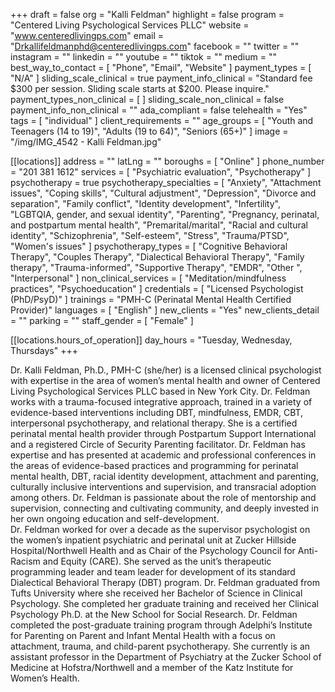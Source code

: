 +++
draft = false
org = "Kalli Feldman"
highlight = false
program = "Centered Living Psychological Services PLLC"
website = "www.centeredlivingps.com"
email = "Drkallifeldmanphd@centeredlivingps.com"
facebook = ""
twitter = ""
instagram = ""
linkedin = ""
youtube = ""
tiktok = ""
medium = ""
best_way_to_contact = [ "Phone", "Email", "Website" ]
payment_types = [ "N/A" ]
sliding_scale_clinical = true
payment_info_clinical = "Standard fee $300 per session.  Sliding scale starts at $200.  Please inquire."
payment_types_non_clinical = [ ]
sliding_scale_non_clinical = false
payment_info_non_clinical = ""
ada_compliant = false
telehealth = "Yes"
tags = [ "individual" ]
client_requirements = ""
age_groups = [
  "Youth and Teenagers (14 to 19)",
  "Adults (19 to 64)",
  "Seniors (65+)"
]
image = "/img/IMG_4542 - Kalli Feldman.jpg"

[[locations]]
address = ""
latLng = ""
boroughs = [ "Online" ]
phone_number = "201 381 1612"
services = [ "Psychiatric evaluation", "Psychotherapy" ]
psychotherapy = true
psychotherapy_specialties = [
  "Anxiety",
  "Attachment issues",
  "Coping skills",
  "Cultural adjustment",
  "Depression",
  "Divorce and separation",
  "Family conflict",
  "Identity development",
  "Infertility",
  "LGBTQIA, gender, and sexual identity",
  "Parenting",
  "Pregnancy, perinatal, and postpartum mental health",
  "Premarital/marital",
  "Racial and cultural identity",
  "Schizophrenia",
  "Self-esteem",
  "Stress",
  "Trauma/PTSD",
  "Women's issues"
]
psychotherapy_types = [
  "Cognitive Behavioral Therapy",
  "Couples Therapy",
  "Dialectical Behavioral Therapy",
  "Family therapy",
  "Trauma-informed",
  "Supportive Therapy",
  "EMDR",
  "Other ",
  "Interpersonal"
]
non_clinical_services = [ "Meditation/mindfulness practices", "Psychoeducation" ]
credentials = [ "Licensed Psychologist (PhD/PsyD)" ]
trainings = "PMH-C (Perinatal Mental Health Certified Provider)"
languages = [ "English" ]
new_clients = "Yes"
new_clients_detail = ""
parking = ""
staff_gender = [ "Female" ]

  [[locations.hours_of_operation]]
  day_hours = "Tuesday, Wednesday, Thursdays"
+++

Dr. Kalli Feldman, Ph.D., PMH-C (she/her) is a licensed clinical psychologist with expertise in the area of women’s mental health and owner of Centered Living Psychological Services PLLC based in New York City.  Dr. Feldman works with a trauma-focused integrative approach, trained in a variety of evidence-based interventions including DBT, mindfulness, EMDR, CBT, interpersonal psychotherapy, and relational therapy. She is a certified perinatal mental health provider through Postpartum Support International and a registered Circle of Security Parenting facilitator. Dr. Feldman has expertise and has presented at academic and professional conferences in the areas of evidence-based practices and programming for perinatal mental health, DBT, racial identity development, attachment and parenting, culturally inclusive interventions and supervision, and transracial adoption among others. Dr. Feldman is passionate about the role of mentorship and supervision, connecting and cultivating community, and deeply invested in her own ongoing education and self-development. <br>
Dr. Feldman worked for over a decade as the supervisor psychologist on the women’s inpatient psychiatric and perinatal unit at Zucker Hillside Hospital/Northwell Health and as Chair of the Psychology Council for Anti-Racism and Equity (CARE). She served as the unit’s therapeutic programming leader and team leader for development of its standard Dialectical Behavioral Therapy (DBT) program. Dr. Feldman graduated from Tufts University where she received her Bachelor of Science in Clinical Psychology. She completed her graduate training and received her Clinical Psychology Ph.D. at the New School for Social Research. Dr. Feldman completed the post-graduate training program through Adelphi’s Institute for Parenting on Parent and Infant Mental Health with a focus on attachment, trauma, and child-parent psychotherapy. She currently is an assistant professor in the Department of Psychiatry at the Zucker School of Medicine at Hofstra/Northwell and a member of the Katz Institute for Women’s Health. <br>
